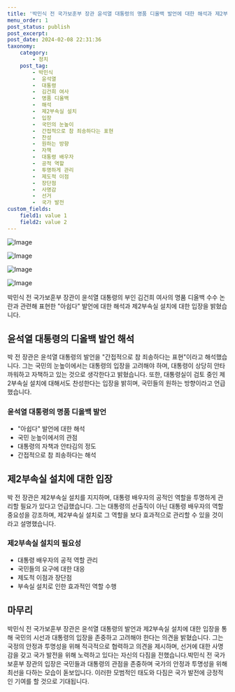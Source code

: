 ```yaml
---
title: '박민식 전 국가보훈부 장관 윤석열 대통령의 명품 디올백 발언에 대한 해석과 제2부속실 설치에 대한 입장'
menu_order: 1
post_status: publish
post_excerpt: 
post_date: 2024-02-08 22:31:36
taxonomy:
    category:
        - 정치
    post_tag:
        - 박민식
        -  윤석열
        -  대통령
        -  김건희 여사
        -  명품 디올백
        -  해석
        -  제2부속실 설치
        -  입장
        -  국민의 눈높이
        -  간접적으로 참 죄송하다는 표현
        -  찬성
        -  원하는 방향
        -  자책
        -  대통령 배우자
        -  공적 역할
        -  투명하게 관리
        -  제도적 이점
        -  장단점
        -  사명감
        -  선거
        -  국가 발전
custom_fields:
    field1: value 1
    field2: value 2
---
```


![Image](https://imgnews.pstatic.net/image/020/2024/02/08/0003547311_001_20240208153201046.png?type=w647)

![Image](https://imgnews.pstatic.net/image/020/2024/02/08/0003547311_002_20240208153201103.png?type=w647)

![Image](https://imgnews.pstatic.net/image/020/2024/02/08/0003547311_003_20240208153201189.png?type=w647)

![Image](https://imgnews.pstatic.net/image/020/2024/02/08/0003547311_004_20240208153201247.png?type=w647)

박민식 전 국가보훈부 장관이 윤석열 대통령의 부인 김건희 여사의 명품 디올백 수수 논란과 관련해 표현한 "아쉽다" 발언에 대한 해석과 제2부속실 설치에 대한 입장을 밝혔습니다. 
## 윤석열 대통령의 디올백 발언 해석
박 전 장관은 윤석열 대통령의 발언을 "간접적으로 참 죄송하다는 표현"이라고 해석했습니다. 그는 국민의 눈높이에서는 대통령의 입장을 고려해야 하며, 대통령이 상당히 안타까워하고 자책하고 있는 것으로 생각한다고 밝혔습니다. 또한, 대통령실이 검토 중인 제2부속실 설치에 대해서도 찬성한다는 입장을 밝히며, 국민들의 원하는 방향이라고 언급했습니다.
### 윤석열 대통령의 명품 디올백 발언
- "아쉽다" 발언에 대한 해석
- 국민 눈높이에서의 관점
- 대통령의 자책과 안타김의 정도
- 간접적으로 참 죄송하다는 해석
## 제2부속실 설치에 대한 입장
박 전 장관은 제2부속실 설치를 지지하며, 대통령 배우자의 공적인 역할을 투명하게 관리할 필요가 있다고 언급했습니다. 그는 대통령의 선출직이 아닌 대통령 배우자의 역할 중요성을 강조하며, 제2부속실 설치로 그 역할을 보다 효과적으로 관리할 수 있을 것이라고 설명했습니다.
### 제2부속실 설치의 필요성
- 대통령 배우자의 공적 역할 관리
- 국민들의 요구에 대한 대응
- 제도적 이점과 장단점
- 부속실 설치로 인한 효과적인 역할 수행
## 마무리
박민식 전 국가보훈부 장관은 윤석열 대통령의 발언과 제2부속실 설치에 대한 입장을 통해 국민의 시선과 대통령의 입장을 존중하고 고려해야 한다는 의견을 밝혔습니다. 그는 국정의 안정과 투명성을 위해 적극적으로 협력하고 의견을 제시하며, 선거에 대한 사명감을 갖고 국가 발전을 위해 노력하고 있다는 자신의 다짐을 전했습니다.박민식 전 국가보훈부 장관의 입장은 국민들과 대통령의 관점을 존중하며 국가의 안정과 투명성을 위해 최선을 다하는 모습이 돋보입니다. 이러한 모범적인 태도와 다짐은 국가 발전에 긍정적인 기여를 할 것으로 기대됩니다.
